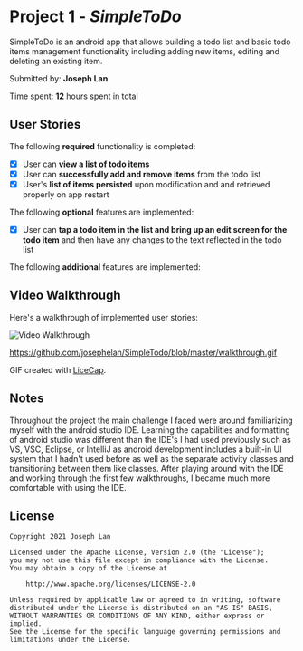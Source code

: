 # Project 1 - *SimpleToDo*

SimpleToDo is an android app that allows building a todo list and basic todo items management functionality including adding new items, editing and deleting an existing item.

Submitted by: **Joseph Lan**

Time spent: **12** hours spent in total

## User Stories

The following **required** functionality is completed:

* [X] User can **view a list of todo items**
* [X] User can **successfully add and remove items** from the todo list
* [X] User's **list of items persisted** upon modification and and retrieved properly on app restart

The following **optional** features are implemented:

* [X] User can **tap a todo item in the list and bring up an edit screen for the todo item** and then have any changes to the text reflected in the todo list

The following **additional** features are implemented:

## Video Walkthrough

Here's a walkthrough of implemented user stories:

<img src='https://imgur.com/a/X5dN6IE' title='Video Walkthrough' width='' alt='Video Walkthrough' />

https://github.com/josephelan/SimpleTodo/blob/master/walkthrough.gif

GIF created with [LiceCap](http://www.cockos.com/licecap/).

## Notes

  Throughout the project the main challenge I faced were around familiarizing myself with the android studio IDE. Learning the capabilities
and formatting of android studio was different than the IDE's I had used previously such as VS, VSC, Eclipse, or IntelliJ as android development
includes a built-in UI system that I hadn't used before as well as the separate activity classes and transitioning between them like classes.
After playing around with the IDE and working through the first few walkthroughs, I became much more comfortable with using the IDE.

## License

    Copyright 2021 Joseph Lan

    Licensed under the Apache License, Version 2.0 (the "License");
    you may not use this file except in compliance with the License.
    You may obtain a copy of the License at

        http://www.apache.org/licenses/LICENSE-2.0

    Unless required by applicable law or agreed to in writing, software
    distributed under the License is distributed on an "AS IS" BASIS,
    WITHOUT WARRANTIES OR CONDITIONS OF ANY KIND, either express or implied.
    See the License for the specific language governing permissions and
    limitations under the License.
